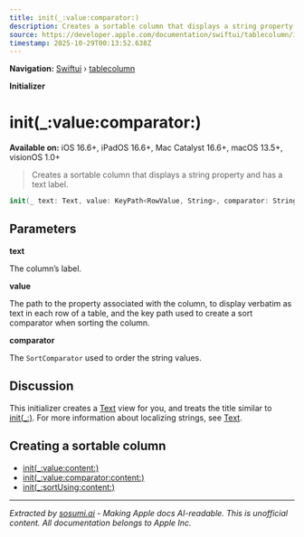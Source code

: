```yaml
---
title: init(_:value:comparator:)
description: Creates a sortable column that displays a string property and has a text label.
source: https://developer.apple.com/documentation/swiftui/tablecolumn/init(_:value:comparator:)
timestamp: 2025-10-29T00:13:52.638Z
---
```


**Navigation:** [Swiftui](/documentation/swiftui) › [tablecolumn](/documentation/swiftui/tablecolumn)

**Initializer**

# init(_:value:comparator:)

**Available on:** iOS 16.6+, iPadOS 16.6+, Mac Catalyst 16.6+, macOS 13.5+, visionOS 1.0+

> Creates a sortable column that displays a string property and has a text label.

```swift
init(_ text: Text, value: KeyPath<RowValue, String>, comparator: String.StandardComparator = .localizedStandard) where Content == Text
```

## Parameters

**text**

The column’s label.



**value**

The path to the property associated with the column, to display verbatim as text in each row of a table, and the key path used to create a sort comparator when sorting the column.



**comparator**

The `SortComparator` used to order the string values.



## Discussion

This initializer creates a [Text](/documentation/swiftui/text) view for you, and treats the title similar to [init(_:)](/documentation/swiftui/text/init(_:)). For more information about localizing strings, see [Text](/documentation/swiftui/text).

## Creating a sortable column

- [init(_:value:content:)](/documentation/swiftui/tablecolumn/init(_:value:content:))
- [init(_:value:comparator:content:)](/documentation/swiftui/tablecolumn/init(_:value:comparator:content:))
- [init(_:sortUsing:content:)](/documentation/swiftui/tablecolumn/init(_:sortusing:content:))

---

*Extracted by [sosumi.ai](https://sosumi.ai) - Making Apple docs AI-readable.*
*This is unofficial content. All documentation belongs to Apple Inc.*

